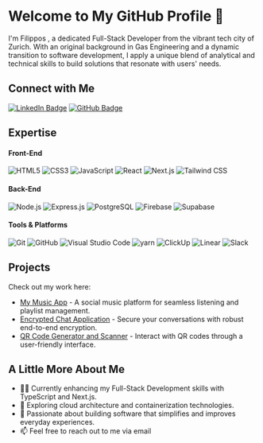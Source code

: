 # Welcome to My GitHub Profile 👋

I'm Filippos , a dedicated Full-Stack Developer from the vibrant tech city of Zurich. With an original background in Gas Engineering and a dynamic transition to software development, I apply a unique blend of analytical and technical skills to build solutions that resonate with users' needs.

## Connect with Me
[![LinkedIn Badge](https://img.shields.io/badge/-FilipposTheofanakis-blue?style=flat-square&logo=Linkedin&logoColor=white&link=https://www.linkedin.com/in/filippos-theofanakis-8a1b50113)](https://www.linkedin.com/in/filippos-theofanakis-8a1b50113)
[![GitHub Badge](https://img.shields.io/github/followers/filippostheofanakis?label=follow&style=social)](https://github.com/filippostheofanakis)

## Expertise
#### Front-End
![HTML5](https://img.shields.io/badge/-HTML5-E34F26?style=flat-square&logo=html5&logoColor=white)
![CSS3](https://img.shields.io/badge/-CSS3-1572B6?style=flat-square&logo=css3)
![JavaScript](https://img.shields.io/badge/-JavaScript-F7DF1E?style=flat-square&logo=javascript&logoColor=black)
![React](https://img.shields.io/badge/-React-61DAFB?style=flat-square&logo=react&logoColor=black)
![Next.js](https://img.shields.io/badge/-Next.js-black?style=flat-square&logo=next.js)
![Tailwind CSS](https://img.shields.io/badge/-Tailwind_CSS-38B2AC?style=flat-square&logo=tailwind-css&logoColor=white)

#### Back-End
![Node.js](https://img.shields.io/badge/-Node.js-339933?style=flat-square&logo=nodedotjs&logoColor=white)
![Express.js](https://img.shields.io/badge/-Express.js-black?style=flat-square)
![PostgreSQL](https://img.shields.io/badge/-PostgreSQL-336791?style=flat-square&logo=postgresql&logoColor=white)
![Firebase](https://img.shields.io/badge/-Firebase-F5820D?style=flat-square&logo=firebase&logoColor=white)
![Supabase](https://img.shields.io/badge/-Supabase-3ECF8E?style=flat-square&logo=supabase&logoColor=white)

#### Tools & Platforms
![Git](https://img.shields.io/badge/-Git-F05032?style=flat-square&logo=git&logoColor=white)
![GitHub](https://img.shields.io/badge/-GitHub-181717?style=flat-square&logo=github)
![Visual Studio Code](https://img.shields.io/badge/-VS_Code-007ACC?style=flat-square&logo=visual-studio-code&logoColor=white)
![yarn](https://img.shields.io/badge/-yarn-2C8EBB?style=flat-square&logo=yarn&logoColor=white)
![ClickUp](https://img.shields.io/badge/-ClickUp-7B68EE?style=flat-square&logo=clickup&logoColor=white)
![Linear](https://img.shields.io/badge/-Linear-FFCA28?style=flat-square&logo=linear&logoColor=black)
![Slack](https://img.shields.io/badge/-Slack-4A154B?style=flat-square&logo=slack&logoColor=white)

## Projects
Check out my work here:
- [My Music App](https://github.com/filippostheofanakis/my-music-app) - A social music platform for seamless listening and playlist management.
- [Encrypted Chat Application](https://github.com/filippostheofanakis/encrypt-me) - Secure your conversations with robust end-to-end encryption.
- [QR Code Generator and Scanner](https://github.com/filippostheofanakis/Qr_Code_Generator_Reader) - Interact with QR codes through a user-friendly interface.

## A Little More About Me
- 👨‍💻 Currently enhancing my Full-Stack Development skills with TypeScript and Next.js.
- 🌱 Exploring cloud architecture and containerization technologies.
- 💼 Passionate about building software that simplifies and improves everyday experiences.
- 📫 Feel free to reach out to me via email


